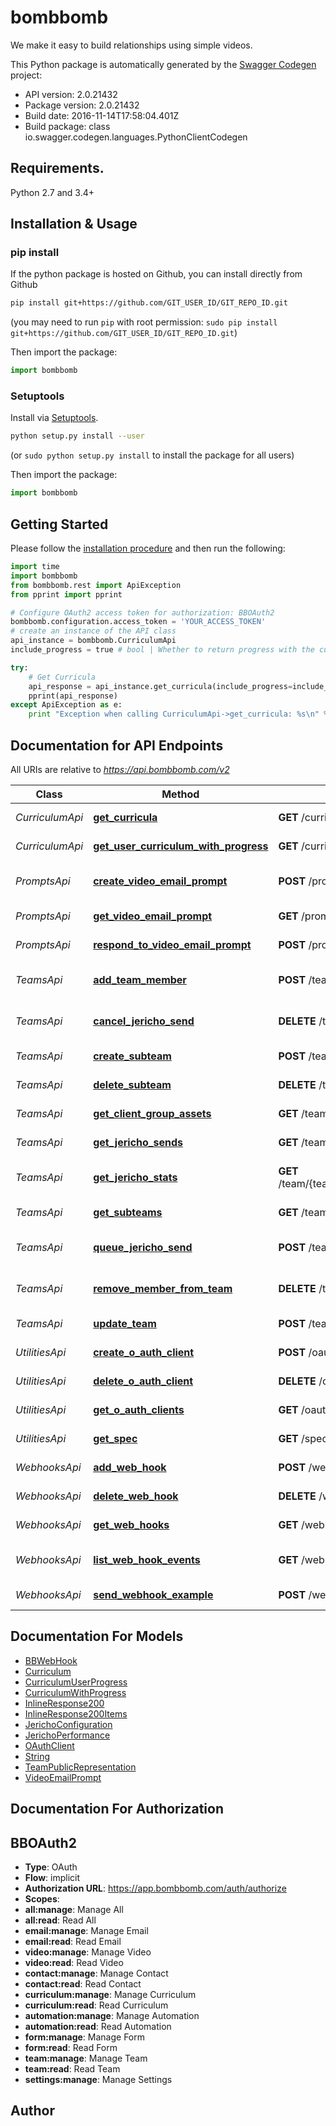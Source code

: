 # bombbomb
We make it easy to build relationships using simple videos.

This Python package is automatically generated by the [Swagger Codegen](https://github.com/swagger-api/swagger-codegen) project:

- API version: 2.0.21432
- Package version: 2.0.21432
- Build date: 2016-11-14T17:58:04.401Z
- Build package: class io.swagger.codegen.languages.PythonClientCodegen

## Requirements.

Python 2.7 and 3.4+

## Installation & Usage
### pip install

If the python package is hosted on Github, you can install directly from Github

```sh
pip install git+https://github.com/GIT_USER_ID/GIT_REPO_ID.git
```
(you may need to run `pip` with root permission: `sudo pip install git+https://github.com/GIT_USER_ID/GIT_REPO_ID.git`)

Then import the package:
```python
import bombbomb 
```

### Setuptools

Install via [Setuptools](http://pypi.python.org/pypi/setuptools).

```sh
python setup.py install --user
```
(or `sudo python setup.py install` to install the package for all users)

Then import the package:
```python
import bombbomb
```

## Getting Started

Please follow the [installation procedure](#installation--usage) and then run the following:

```python
import time
import bombbomb
from bombbomb.rest import ApiException
from pprint import pprint

# Configure OAuth2 access token for authorization: BBOAuth2
bombbomb.configuration.access_token = 'YOUR_ACCESS_TOKEN'
# create an instance of the API class
api_instance = bombbomb.CurriculumApi
include_progress = true # bool | Whether to return progress with the curriculum. (optional)

try:
    # Get Curricula
    api_response = api_instance.get_curricula(include_progress=include_progress)
    pprint(api_response)
except ApiException as e:
    print "Exception when calling CurriculumApi->get_curricula: %s\n" % e

```

## Documentation for API Endpoints

All URIs are relative to *https://api.bombbomb.com/v2*

Class | Method | HTTP request | Description
------------ | ------------- | ------------- | -------------
*CurriculumApi* | [**get_curricula**](docs/CurriculumApi.md#get_curricula) | **GET** /curricula/ | Get Curricula
*CurriculumApi* | [**get_user_curriculum_with_progress**](docs/CurriculumApi.md#get_user_curriculum_with_progress) | **GET** /curriculum/getForUserWithProgress | Get Detailed For User
*PromptsApi* | [**create_video_email_prompt**](docs/PromptsApi.md#create_video_email_prompt) | **POST** /prompt | Prompts user to send a video
*PromptsApi* | [**get_video_email_prompt**](docs/PromptsApi.md#get_video_email_prompt) | **GET** /prompt/{id} | Gets a prompt
*PromptsApi* | [**respond_to_video_email_prompt**](docs/PromptsApi.md#respond_to_video_email_prompt) | **POST** /prompt/{id}/response | Respond to a prompt
*TeamsApi* | [**add_team_member**](docs/TeamsApi.md#add_team_member) | **POST** /team/{teamId}/member | Add Member to Team
*TeamsApi* | [**cancel_jericho_send**](docs/TeamsApi.md#cancel_jericho_send) | **DELETE** /team/{teamId}/jericho/{jerichoId} | Cancel a Jericho Send
*TeamsApi* | [**create_subteam**](docs/TeamsApi.md#create_subteam) | **POST** /team/{teamId}/subteam | Add a Subteam
*TeamsApi* | [**delete_subteam**](docs/TeamsApi.md#delete_subteam) | **DELETE** /team/{teamId}/subteam | Delete Subteam
*TeamsApi* | [**get_client_group_assets**](docs/TeamsApi.md#get_client_group_assets) | **GET** /team/assets/ | Lists team assets
*TeamsApi* | [**get_jericho_sends**](docs/TeamsApi.md#get_jericho_sends) | **GET** /team/{teamId}/jericho | List Jericho Sends
*TeamsApi* | [**get_jericho_stats**](docs/TeamsApi.md#get_jericho_stats) | **GET** /team/{teamId}/jericho/{jerichoId}/performance | Gets Jericho performance statistics
*TeamsApi* | [**get_subteams**](docs/TeamsApi.md#get_subteams) | **GET** /team/{teamId}/subteam | List Subteams
*TeamsApi* | [**queue_jericho_send**](docs/TeamsApi.md#queue_jericho_send) | **POST** /team/{teamId}/jericho | Creates a Jericho send.
*TeamsApi* | [**remove_member_from_team**](docs/TeamsApi.md#remove_member_from_team) | **DELETE** /team/{teamId}/member/{userId} | Remove Member from Team
*TeamsApi* | [**update_team**](docs/TeamsApi.md#update_team) | **POST** /team/{teamId} | Update a team
*UtilitiesApi* | [**create_o_auth_client**](docs/UtilitiesApi.md#create_o_auth_client) | **POST** /oauthclient | Create an OAuth Client
*UtilitiesApi* | [**delete_o_auth_client**](docs/UtilitiesApi.md#delete_o_auth_client) | **DELETE** /oauthclient/{id} | Delete an OAuth Client
*UtilitiesApi* | [**get_o_auth_clients**](docs/UtilitiesApi.md#get_o_auth_clients) | **GET** /oauthclient | Lists OAuth Clients
*UtilitiesApi* | [**get_spec**](docs/UtilitiesApi.md#get_spec) | **GET** /spec | Describes this api
*WebhooksApi* | [**add_web_hook**](docs/WebhooksApi.md#add_web_hook) | **POST** /webhook | Add Webhook
*WebhooksApi* | [**delete_web_hook**](docs/WebhooksApi.md#delete_web_hook) | **DELETE** /webhook/{hookId} | Deletes Webhook
*WebhooksApi* | [**get_web_hooks**](docs/WebhooksApi.md#get_web_hooks) | **GET** /webhook/ | Lists Webhooks
*WebhooksApi* | [**list_web_hook_events**](docs/WebhooksApi.md#list_web_hook_events) | **GET** /webhook/events | Describe WebHook Events
*WebhooksApi* | [**send_webhook_example**](docs/WebhooksApi.md#send_webhook_example) | **POST** /webhook/test | Sends test Webhook


## Documentation For Models

 - [BBWebHook](docs/BBWebHook.md)
 - [Curriculum](docs/Curriculum.md)
 - [CurriculumUserProgress](docs/CurriculumUserProgress.md)
 - [CurriculumWithProgress](docs/CurriculumWithProgress.md)
 - [InlineResponse200](docs/InlineResponse200.md)
 - [InlineResponse200Items](docs/InlineResponse200Items.md)
 - [JerichoConfiguration](docs/JerichoConfiguration.md)
 - [JerichoPerformance](docs/JerichoPerformance.md)
 - [OAuthClient](docs/OAuthClient.md)
 - [String](docs/String.md)
 - [TeamPublicRepresentation](docs/TeamPublicRepresentation.md)
 - [VideoEmailPrompt](docs/VideoEmailPrompt.md)


## Documentation For Authorization


## BBOAuth2

- **Type**: OAuth
- **Flow**: implicit
- **Authorization URL**: https://app.bombbomb.com/auth/authorize
- **Scopes**: 
 - **all:manage**: Manage All
 - **all:read**: Read All
 - **email:manage**: Manage Email
 - **email:read**: Read Email
 - **video:manage**: Manage Video
 - **video:read**: Read Video
 - **contact:manage**: Manage Contact
 - **contact:read**: Read Contact
 - **curriculum:manage**: Manage Curriculum
 - **curriculum:read**: Read Curriculum
 - **automation:manage**: Manage Automation
 - **automation:read**: Read Automation
 - **form:manage**: Manage Form
 - **form:read**: Read Form
 - **team:manage**: Manage Team
 - **team:read**: Read Team
 - **settings:manage**: Manage Settings


## Author



